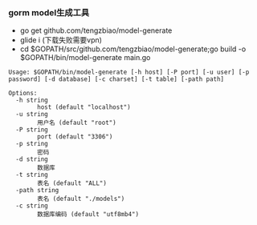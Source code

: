 ### gorm model生成工具

- go get github.com/tengzbiao/model-generate
- glide i (下载失败需要vpn)
- cd $GOPATH/src/github.com/tengzbiao/model-generate;go build -o $GOPATH/bin/model-generate main.go

```
Usage: $GOPATH/bin/model-generate [-h host] [-P port] [-u user] [-p password] [-d database] [-c charset] [-t table] [-path path]

Options:
  -h string
    	host (default "localhost")
  -u string
    	用户名 (default "root")
  -P string
    	port (default "3306")
  -p string
    	密码
  -d string
    	数据库
  -t string
    	表名 (default "ALL")
  -path string
    	表名 (default "./models")
  -c string
    	数据库编码 (default "utf8mb4")
```
